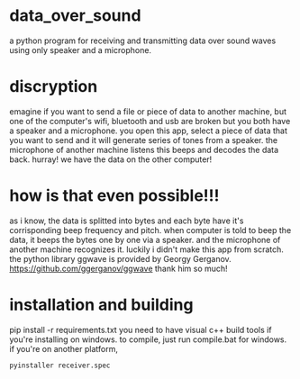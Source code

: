 # data_over_sound
a python program for receiving and transmitting data over sound waves using only speaker and a microphone.
# discryption
emagine if you want to send a file or piece of data to another machine, but one of the computer's wifi, bluetooth and usb are broken but you both have a speaker and a microphone.
you open this app, select a piece of data that you want to send and it will generate series of tones from a speaker. the microphone of another machine listens this beeps and decodes the data back.
hurray! we have the data on the other computer!
#  how is that even possible!!!
as i know, the data is splitted into bytes and each byte have it's corrisponding beep frequency and pitch.
when computer is told to beep the data, it beeps the bytes one by one via a speaker. and the microphone of another machine recognizes it.
luckily i didn't make this app from scratch. the python library ggwave is provided by Georgy Gerganov.
https://github.com/ggerganov/ggwave
thank him so much!
# installation and building
pip install -r requirements.txt
you need to have visual c++ build tools if you're installing on windows.
to compile, just run compile.bat for windows.
if you're on another platform,
```
pyinstaller receiver.spec
```
